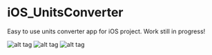# iOS_UnitsConverter
Easy to use units converter app for iOS project.
Work still in progress!

![alt tag](http://i.imgur.com/ySEZQUu.jpg?1) 
![alt tag](http://i.imgur.com/6RIccaP.jpg?1) 
![alt tag](http://i.imgur.com/TuJjq9p.jpg?1)
